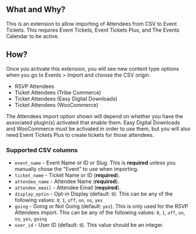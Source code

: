 ## What and Why?

This is an extension to allow importing of Attendees from CSV to Event Tickets. This requires Event Tickets, Event Tickets Plus, and The Events Calendar to be active.
 
## How?

Once you activate this extension, you will see new content type options when you go to Events > Import and choose the CSV origin.

* RSVP Attendees
* Ticket Attendees (Tribe Commerce)
* Ticket Attendees (Easy Digital Downloads)
* Ticket Attendees (WooCommerce)

The Attendees import option shown will depend on whether you have the associated plugin(s) activated that enable them. Easy Digital Downloads and WooCommerce must be activated in order to use them, but you will also need Event Tickets Plus to create tickets for those attendees.

### Supported CSV columns

* `event_name` - Event Name or ID or Slug. This is **required** unless you manually chose the "Event" to use when importing.
* `ticket_name` - Ticket Name or ID (**required**).
* `attendee_name` - Attendee Name (**required**).
* `attendee_email` - Attendee Email (**required**).
* `display_optin` - Opt-in Display (default: `0`). This can be any of the following values: `0`, `1`, `off`, `on`, `no`, `yes`
* `going` - Going or Not Going (default: `yes`). This is only used for the RSVP Attendees import. This can be any of the following values: `0`, `1`, `off`, `on`, `no`, `yes`, `going`
* `user_id` - User ID (default: `0`). This value should be an integer.
